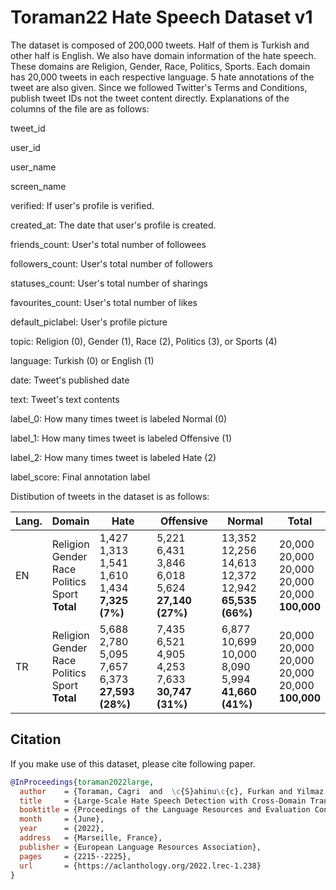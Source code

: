 # Toraman22 Hate Speech Dataset v1

The dataset is composed of 200,000 tweets. Half of them is Turkish and other half is English. We also have domain information of the hate speech. These domains are Religion, Gender, Race, Politics, Sports. Each domain has 20,000 tweets in each respective language. 5 hate annotations of the tweet are also given. Since we followed Twitter's Terms and Conditions, publish tweet IDs not the tweet content directly. Explanations of the columns of the file are as follows:

tweet_id 

user_id	

user_name	

screen_name 

verified: If user's profile is verified.	

created_at: The date that user's profile is created.	

friends_count: User's total number of followees	

followers_count: User's total number of followers	

statuses_count: User's total number of sharings	

favourites_count: User's total number of likes	

default_piclabel: User's profile picture	

topic: Religion (0), Gender (1), Race (2), Politics (3), or Sports (4) 

language: Turkish (0) or English (1)	

date: Tweet's published date	

text: Tweet's text contents

label_0: How many times tweet is labeled Normal (0)

label_1: How many times tweet is labeled Offensive (1)

label_2: How many times tweet is labeled Hate (2)	

label_score: Final annotation label

Distibution of tweets in the dataset is as follows:

| Lang. | Domain | Hate | Offensive | Normal | Total |
|----------|----------|----------|----------|----------|----------|
| EN | Religion<br>Gender<br>Race<br>Politics<br>Sport <br> **Total** | 1,427<br>1,313<br>1,541<br>1,610<br>1,434 <br> **7,325 (7%)** | 5,221<br>6,431<br>3,846<br>6,018<br>5,624<br> **27,140 (27%)** | 13,352<br>12,256<br>14,613<br>12,372<br>12,942 <br> **65,535 (66%)**| 20,000<br>20,000<br>20,000<br>20,000<br>20,000 <br> **100,000**
| TR | Religion<br>Gender<br>Race<br>Politics<br>Sport <br> **Total**| 5,688<br>2,780<br>5,095<br>7,657<br>6,373<br> **27,593 (28%)** | 7,435<br>6,521<br>4,905<br>4,253<br>7,633<br> **30,747 (31%)**| 6,877<br>10,699<br>10,000<br>8,090<br>5,994<br> **41,660 (41%)**| 20,000<br>20,000<br>20,000<br>20,000<br>20,000 <br> **100,000**

## Citation
If you make use of this dataset, please cite following paper.

```bibtex
@InProceedings{toraman2022large,
  author    = {Toraman, Cagri  and  \c{S}ahinu\c{c}, Furkan and Yilmaz, Eyup Halit},
  title     = {Large-Scale Hate Speech Detection with Cross-Domain Transfer},
  booktitle = {Proceedings of the Language Resources and Evaluation Conference},
  month     = {June},
  year      = {2022},
  address   = {Marseille, France},
  publisher = {European Language Resources Association},
  pages     = {2215--2225},
  url       = {https://aclanthology.org/2022.lrec-1.238}
}

```
